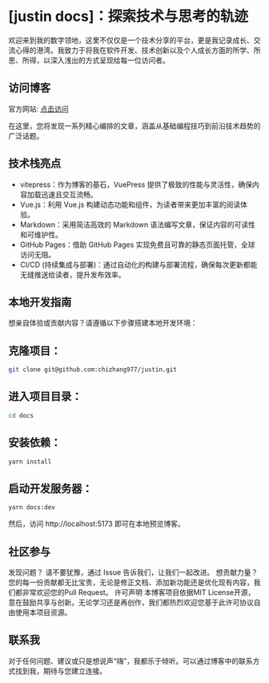 # [justin docs]：探索技术与思考的轨迹
欢迎来到我的数字领地，这里不仅仅是一个技术分享的平台，更是我记录成长、交流心得的港湾。我致力于将我在软件开发、技术创新以及个人成长方面的所学、所思、所得，以深入浅出的方式呈现给每一位访问者。

## 访问博客
官方网站: [点击访问](https://chizhang977.github.io/justin/)

在这里，您将发现一系列精心编排的文章，涵盖从基础编程技巧到前沿技术趋势的广泛话题。

## 技术栈亮点
- vitepress：作为博客的基石，VuePress 提供了极致的性能与灵活性，确保内容加载迅速且交互流畅。
- Vue.js：利用 Vue.js 构建动态功能和组件，为读者带来更加丰富的阅读体验。
- Markdown：采用简洁高效的 Markdown 语法编写文章，保证内容的可读性和可维护性。
- GitHub Pages：借助 GitHub Pages 实现免费且可靠的静态页面托管，全球访问无阻。
- CI/CD (持续集成与部署)：通过自动化的构建与部署流程，确保每次更新都能无缝推送给读者，提升发布效率。
## 本地开发指南
想亲自体验或贡献内容？请遵循以下步骤搭建本地开发环境：

## 克隆项目：
```bash
git clone git@github.com:chizhang977/justin.git
```
## 进入项目目录：
```bash
cd docs
```
## 安装依赖：
```bash
yarn install
```
## 启动开发服务器：
```bash
yarn docs:dev
```
然后，访问 http://localhost:5173 即可在本地预览博客。

## 社区参与
发现问题？ 请不要犹豫，通过 Issue 告诉我们，让我们一起改进。 想贡献力量？ 您的每一份贡献都无比宝贵，无论是修正文档、添加新功能还是优化现有内容，我们都非常欢迎您的Pull Request。 许可声明 本博客项目依据MIT License开源，意在鼓励共享与创新。无论学习还是再创作，我们都热烈欢迎您基于此许可协议自由使用本项目资源。

## 联系我
对于任何问题、建议或只是想说声“嗨”，我都乐于倾听。可以通过博客中的联系方式找到我，期待与您建立连接。


